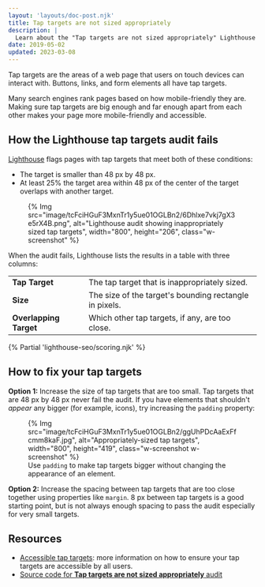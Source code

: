 ```yaml
---
layout: 'layouts/doc-post.njk'
title: Tap targets are not sized appropriately
description: |
  Learn about the "Tap targets are not sized appropriately" Lighthouse audit.
date: 2019-05-02
updated: 2023-03-08
---
```


Tap targets are the areas of a web page that users on touch devices can
interact with. Buttons, links, and form elements all have tap targets.

Many search engines rank pages based on how mobile-friendly they are. Making
sure tap targets are big enough and far enough apart from each other makes
your page more mobile-friendly and accessible.

## How the Lighthouse tap targets audit fails

[Lighthouse](/docs/lighthouse/overview/) flags pages
with tap targets that meet both of these conditions:

- The target is smaller than 48&nbsp;px by 48&nbsp;px.
- At least 25% the target area within 48&nbsp;px of the center of the target overlaps with another target.

<figure class="w-figure">
  {% Img src="image/tcFciHGuF3MxnTr1y5ue01OGLBn2/6Dhlxe7vkj7gX3e5rX4B.png", alt="Lighthouse audit showing inappropriately sized tap targets", width="800", height="206", class="w-screenshot" %}
</figure>

When the audit fails, Lighthouse lists the results in a
table with three columns:

<div class="w-table-wrapper">
  <table>
    <tbody>
      <tr>
        <td><strong>Tap Target</strong></td>
        <td>The tap target that is inappropriately sized.</td>
      </tr>
      <tr>
        <td><strong>Size</strong></td>
        <td>The size of the target's bounding rectangle in pixels.</td>
      </tr>
      <tr>
        <td><strong>Overlapping Target</strong></td>
        <td>Which other tap targets, if any, are too close.</td>
      </tr>
    </tbody>
  </table>
</div>

{% Partial 'lighthouse-seo/scoring.njk' %}

## How to fix your tap targets

**Option 1:** Increase the size of tap targets that are too small.
Tap targets that are 48&nbsp;px by 48&nbsp;px never fail the audit. If you have
elements that shouldn't _appear_ any bigger (for example, icons), try increasing
the `padding` property:

<figure class="w-figure">
  {% Img src="image/tcFciHGuF3MxnTr1y5ue01OGLBn2/ggUhPDcAaExFfcmm8kaF.jpg", alt="Appropriately-sized tap targets", width="800", height="419", class="w-screenshot w-screenshot" %}
  <figcaption class="w-figcaption">
    Use <code>padding</code> to make tap targets bigger without changing the appearance of an element.
  </figcaption>
</figure>

**Option 2:** Increase the spacing between tap targets that are too close together
using properties like `margin`. 8&nbsp;px between tap targets is a good starting point,
but is not always enough spacing to pass the audit especially for very small targets.

## Resources

- [Accessible tap targets](https://web.dev/accessible-tap-targets/): more information on how to ensure your tap targets are accessible by all users.
- [Source code for **Tap targets are not sized appropriately** audit](https://github.com/GoogleChrome/lighthouse/blob/main/core/audits/seo/tap-targets.js)
